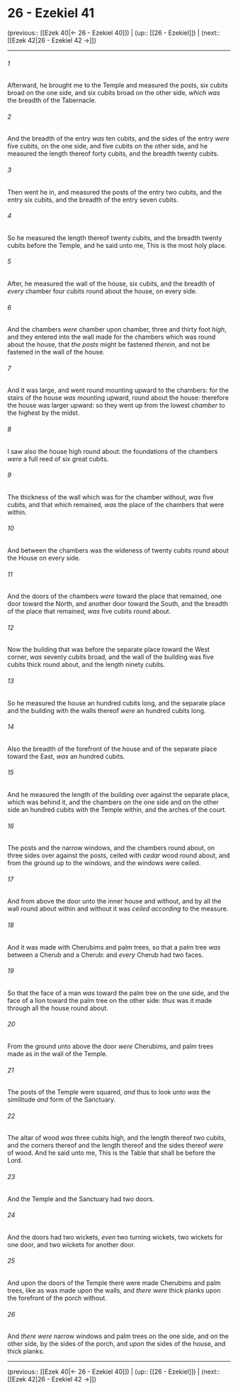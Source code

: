 # 26 - Ezekiel 41

(previous:: [[Ezek 40|← 26 - Ezekiel 40]]) | (up:: [[26 - Ezekiel]]) | (next:: [[Ezek 42|26 - Ezekiel 42 →]])

***


###### 1 
Afterward, he brought me to the Temple and measured the posts, six cubits broad on the one side, and six cubits broad on the other side, _which was_ the breadth of the Tabernacle. 

###### 2 
And the breadth of the entry _was_ ten cubits, and the sides of the entry _were_ five cubits, on the one side, and five cubits on the other side, and he measured the length thereof forty cubits, and the breadth twenty cubits. 

###### 3 
Then went he in, and measured the posts of the entry two cubits, and the entry six cubits, and the breadth of the entry seven cubits. 

###### 4 
So he measured the length thereof twenty cubits, and the breadth twenty cubits before the Temple, and he said unto me, This is the most holy place. 

###### 5 
After, he measured the wall of the house, six cubits, and the breadth of _every_ chamber four cubits round about the house, on every side. 

###### 6 
And the chambers _were_ chamber upon chamber, three and thirty foot _high_, and they entered into the wall made for the chambers which was round about the house, that _the posts_ might be fastened _therein_, and not be fastened in the wall of the house. 

###### 7 
And it was large, and went round mounting upward to the chambers: for the stairs of the house _was_ mounting upward, round about the house: therefore the house was larger upward: so they went up from the lowest _chamber_ to the highest by the midst. 

###### 8 
I saw also the house high round about: the foundations of the chambers _were_ a full reed of six great cubits. 

###### 9 
The thickness of the wall which was for the chamber without, _was_ five cubits, and that which remained, _was_ the place of the chambers that were within. 

###### 10 
And between the chambers was the wideness of twenty cubits round about the House on every side. 

###### 11 
And the doors of the chambers _were_ toward the place that remained, one door toward the North, and another door toward the South, and the breadth of the place that remained, _was_ five cubits round about. 

###### 12 
Now the building that was before the separate place toward the West corner, _was_ seventy cubits broad, and the wall of the building was five cubits thick round about, and the length ninety cubits. 

###### 13 
So he measured the house an hundred cubits long, and the separate place and the building with the walls thereof _were_ an hundred cubits long. 

###### 14 
Also the breadth of the forefront of the house and of the separate place toward the East, _was_ an hundred cubits. 

###### 15 
And he measured the length of the building over against the separate place, which was behind it, and the chambers on the one side and on the other side an hundred cubits with the Temple within, and the arches of the court. 

###### 16 
The posts and the narrow windows, and the chambers round about, on three sides over against the posts, ceiled with _cedar_ wood round about, and from the ground up to the windows, and the windows were ceiled. 

###### 17 
And from above the door unto the inner house and without, and by all the wall round about within and without it was _ceiled according_ to the measure. 

###### 18 
And it was made with Cherubims and palm trees, so that a palm tree _was_ between a Cherub and a Cherub: and _every_ Cherub had two faces. 

###### 19 
So that the face of a man _was_ toward the palm tree on the one side, and the face of a lion toward the palm tree on the other side: _thus_ was it made through all the house round about. 

###### 20 
From the ground unto above the door _were_ Cherubims, and palm trees made as in the wall of the Temple. 

###### 21 
The posts of the Temple were squared, _and_ thus to look unto _was_ the similitude _and_ form of the Sanctuary. 

###### 22 
The altar of wood _was_ three cubits high, and the length thereof two cubits, and the corners thereof and the length thereof and the sides thereof _were_ of wood. And he said unto me, This is the Table that shall be before the Lord. 

###### 23 
And the Temple and the Sanctuary had two doors. 

###### 24 
And the doors had two wickets, _even_ two turning wickets, two wickets for one door, and two wickets for another door. 

###### 25 
And upon the doors of the Temple there were made Cherubims and palm trees, like as was made upon the walls, and _there were_ thick planks upon the forefront of the porch without. 

###### 26 
And _there were_ narrow windows and palm trees on the one side, and on the other side, by the sides of the porch, and _upon_ the sides of the house, and thick planks.

***

(previous:: [[Ezek 40|← 26 - Ezekiel 40]]) | (up:: [[26 - Ezekiel]]) | (next:: [[Ezek 42|26 - Ezekiel 42 →]])
